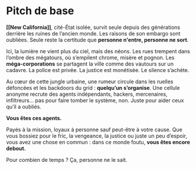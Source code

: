 # Pitch de base
**[[New California]]**, cité-État isolée, survit seule depuis des générations derrière les ruines de l’ancien monde. Les raisons de son embargo sont oubliées. Seule reste la certitude que **personne n'entre, personne ne sort**.

Ici, la lumière ne vient plus du ciel, mais des néons. Les rues trempent dans l’ombre des mégatours, où s’empilent chrome, misère et pognon. Les **méga-corporations** se partagent la ville comme des vautours sur un cadavre. La police est privée. La justice est monétisée. Le silence s’achète.

Au cœur de cette jungle urbaine, une rumeur circule dans les ruelles défoncées et les backdoors du grid : **quelqu’un s’organise**. Une cellule anonyme recrute des agents indépendants, hackers, mercenaires, infiltreurs… pas pour faire tomber le système, non. Juste pour aider ceux qu’il a oubliés.

**Vous êtes ces agents.**

Payés à la mission, loyaux à personne sauf peut-être à votre cause. Que vous bossiez pour le fric, la vengeance, la justice ou juste un peu d’espoir, vous avez une chose en commun : dans ce monde foutu, **vous êtes encore debout.**

Pour combien de temps ? Ça, personne ne le sait.

